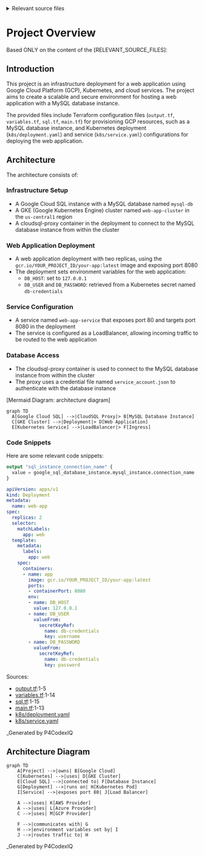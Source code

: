 <details>
<summary>Relevant source files</summary>

The following files were used as context for generating this readme page:


- [output.tf](output.tf)

- [variables.tf](variables.tf)

- [sql.tf](sql.tf)

- [main.tf](main.tf)

- [k8s/deployment.yaml](k8s/deployment.yaml)

- [k8s/service.yaml](k8s/service.yaml)

<!-- Add additional relevant files if fewer than 5 were provided -->
</details>

# Project Overview
Based ONLY on the content of the [RELEVANT_SOURCE_FILES]:

## Introduction

This project is an infrastructure deployment for a web application using Google Cloud Platform (GCP), Kubernetes, and cloud services. The project aims to create a scalable and secure environment for hosting a web application with a MySQL database instance.

The provided files include Terraform configuration files (`output.tf`, `variables.tf`, `sql.tf`, `main.tf`) for provisioning GCP resources, such as a MySQL database instance, and Kubernetes deployment (`k8s/deployment.yaml`) and service (`k8s/service.yaml`) configurations for deploying the web application.

## Architecture

The architecture consists of:

### Infrastructure Setup

*   A Google Cloud SQL instance with a MySQL database named `mysql-db`
*   A GKE (Google Kubernetes Engine) cluster named `web-app-cluster` in the `us-central1` region
*   A cloudsql-proxy container in the deployment to connect to the MySQL database instance from within the cluster

### Web Application Deployment

*   A web application deployment with two replicas, using the `gcr.io/YOUR_PROJECT_ID/your-app:latest` image and exposing port 8080
*   The deployment sets environment variables for the web application:
	+ `DB_HOST`: set to `127.0.0.1`
	+ `DB_USER` and `DB_PASSWORD`: retrieved from a Kubernetes secret named `db-credentials`

### Service Configuration

*   A service named `web-app-service` that exposes port 80 and targets port 8080 in the deployment
*   The service is configured as a LoadBalancer, allowing incoming traffic to be routed to the web application

### Database Access

*   The cloudsql-proxy container is used to connect to the MySQL database instance from within the cluster
*   The proxy uses a credential file named `service_account.json` to authenticate with the database instance

[Mermaid Diagram: architecture diagram]

```mermaid
graph TD
  A[Google Cloud SQL] -->|CloudSQL Proxy|> B[MySQL Database Instance]
  C[GKE Cluster] -->|Deployment|> D[Web Application]
  E[Kubernetes Service] -->|LoadBalancer|> F[Ingress]
```

### Code Snippets

Here are some relevant code snippets:

```terraform
output "sql_instance_connection_name" {
  value = google_sql_database_instance.mysql_instance.connection_name
}
```

```yaml
apiVersion: apps/v1
kind: Deployment
metadata:
  name: web-app
spec:
  replicas: 2
  selector:
    matchLabels:
      app: web
  template:
    metadata:
      labels:
        app: web
    spec:
      containers:
      - name: app
        image: gcr.io/YOUR_PROJECT_ID/your-app:latest
        ports:
        - containerPort: 8080
        env:
        - name: DB_HOST
          value: 127.0.0.1
        - name: DB_USER
          valueFrom:
            secretKeyRef:
              name: db-credentials
              key: username
        - name: DB_PASSWORD
          valueFrom:
            secretKeyRef:
              name: db-credentials
              key: password
```

Sources:

*   [output.tf](output.tf):1-5
*   [variables.tf](variables.tf):1-14
*   [sql.tf](sql.tf):1-15
*   [main.tf](main.tf):1-13
*   [k8s/deployment.yaml](k8s/deployment.yaml)
*   [k8s/service.yaml](k8s/service.yaml)

_Generated by P4CodexIQ

## Architecture Diagram

```mermaid
graph TD
    A[Project] -->|owns| B[Google Cloud]
    C[Kubernetes] -->|uses| D[GKE Cluster]
    E[Cloud SQL] -->|connected to| F[Database Instance]
    G[Deployment] -->|runs on| H[Kubernetes Pod]
    I[Service] -->|exposes port 80| J[Load Balancer]

    A -->|uses| K[AWS Provider]
    A -->|uses| L[Azure Provider]
    C -->|uses| M[GCP Provider]

    F -->|communicates with| G
    H -->|environment variables set by| I
    J -->|routes traffic to| H
```

_Generated by P4CodexIQ